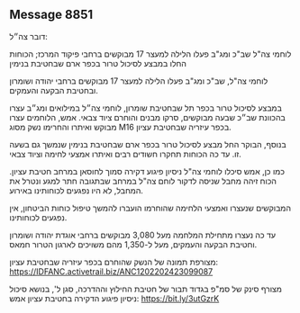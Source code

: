 ## Message 8851

דובר צה״ל:

לוחמי צה"ל שב"כ ומג"ב פעלו הלילה למעצר 17 מבוקשים ברחבי פיקוד המרכז; הכוחות החלו במבצע לסיכול טרור בכפר ארם שבחטיבת בנימין

לוחמי צה"ל, שב"כ ומג"ב פעלו הלילה למעצר 17 מבוקשים ברחבי יהודה ושומרון ובחטיבת הבקעה והעמקים. 

במבצע לסיכול טרור בכפר תל שבחטיבת שומרון, לוחמי צה״ל במילואים ומג״ב עצרו בהכוונת שב״כ שבעה מבוקשים, סרקו מבנים והוחרם ציוד צבאי.
אמש, הלוחמים עצרו מבוקש ואיתרו והחרימו נשק מסוג M16 בכפר עיזריה שבחטיבת עציון.

בנוסף, הבוקר החל מבצע לסיכול טרור בכפר ארם שבחטיבת בנימין שנמשך גם בשעה זו. עד כה הכוחות תחקרו חשודים רבים ואיתרו אמצעי לחימה וציוד צבאי.

כמו כן, אמש סיכלו לוחמי צה"ל ניסיון פיגוע דקירה סמוך לחוסאן במרחב חטיבת עציון. הכוח זיהה מחבל שניסה לדקור לוחם צה"ל במרחב שבתגובה חתר למגע ונטרל את המחבל, לא היו נפגעים לכוחותינו באירוע.

המבוקשים שנעצרו ואמצעי הלחימה שהוחרמו הועברו להמשך טיפול כוחות הביטחון, אין נפגעים לכוחותינו.

עד כה נעצרו מתחילת המלחמה מעל 3,080 מבוקשים ברחבי אוגדת יהודה ושומרון וחטיבת הבקעה והעמקים, מעל ל-1,350 מהם משויכים לארגון הטרור חמאס.

מצורפת תמונה של הנשק שהוחרם בכפר עיזריה שבחטיבת עציון: https://IDFANC.activetrail.biz/ANC1202202423099087

מצורף סינק של סמ"פ בגדוד תבור של חטיבת החילוץ וההדרכה, סגן ל', בנושא סיכול ניסיון פיגוע הדקירה בחטיבת עציון אמש: https://bit.ly/3utGzrK


